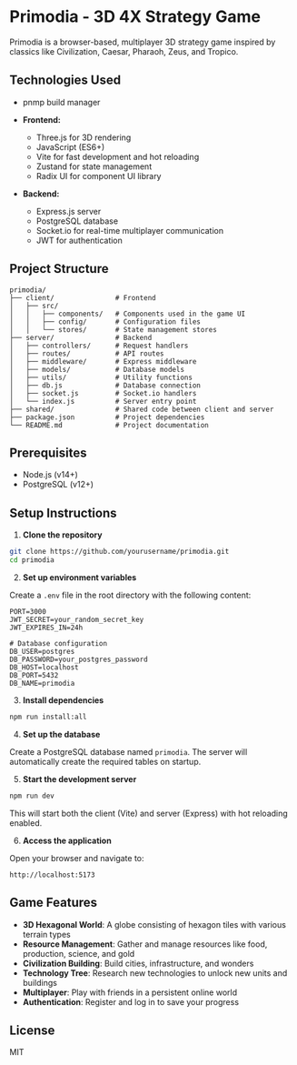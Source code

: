 # Primodia - 3D 4X Strategy Game

Primodia is a browser-based, multiplayer 3D strategy game inspired by classics like Civilization, Caesar, Pharaoh, Zeus, and Tropico.

## Technologies Used

- pnmp build manager

- **Frontend:**
  - Three.js for 3D rendering
  - JavaScript (ES6+)
  - Vite for fast development and hot reloading
  - Zustand for state management
  - Radix UI for component UI library

- **Backend:**
  - Express.js server
  - PostgreSQL database
  - Socket.io for real-time multiplayer communication
  - JWT for authentication

## Project Structure

```
primodia/
├── client/               # Frontend
│   ├── src/
│   │   ├── components/   # Components used in the game UI
│   │   ├── config/       # Configuration files
│   │   └── stores/       # State management stores
├── server/               # Backend
│   ├── controllers/      # Request handlers
│   ├── routes/           # API routes
│   ├── middleware/       # Express middleware
│   ├── models/           # Database models
│   ├── utils/            # Utility functions
│   ├── db.js             # Database connection
│   ├── socket.js         # Socket.io handlers
│   └── index.js          # Server entry point
├── shared/               # Shared code between client and server
├── package.json          # Project dependencies
└── README.md             # Project documentation
```

## Prerequisites

- Node.js (v14+)
- PostgreSQL (v12+)

## Setup Instructions

1. **Clone the repository**

```bash
git clone https://github.com/yourusername/primodia.git
cd primodia
```

2. **Set up environment variables**

Create a `.env` file in the root directory with the following content:

```
PORT=3000
JWT_SECRET=your_random_secret_key
JWT_EXPIRES_IN=24h

# Database configuration
DB_USER=postgres
DB_PASSWORD=your_postgres_password
DB_HOST=localhost
DB_PORT=5432
DB_NAME=primodia
```

3. **Install dependencies**

```bash
npm run install:all
```

4. **Set up the database**

Create a PostgreSQL database named `primodia`. The server will automatically create the required tables on startup.

5. **Start the development server**

```bash
npm run dev
```

This will start both the client (Vite) and server (Express) with hot reloading enabled.

6. **Access the application**

Open your browser and navigate to:

```
http://localhost:5173
```

## Game Features

- **3D Hexagonal World**: A globe consisting of hexagon tiles with various terrain types
- **Resource Management**: Gather and manage resources like food, production, science, and gold
- **Civilization Building**: Build cities, infrastructure, and wonders
- **Technology Tree**: Research new technologies to unlock new units and buildings
- **Multiplayer**: Play with friends in a persistent online world
- **Authentication**: Register and log in to save your progress

## License

MIT 